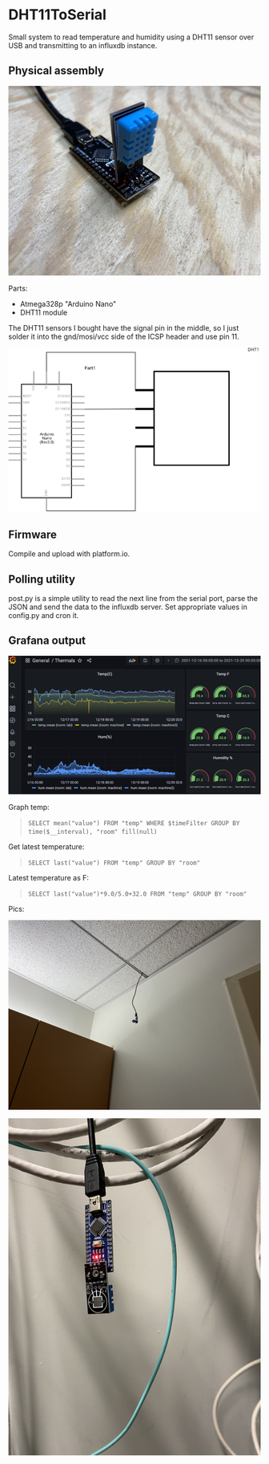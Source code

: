 # DHT11ToSerial

Small system to read temperature and humidity using a DHT11 sensor over USB and transmitting to an influxdb instance.

## Physical assembly
![module](doc/bench.jpg)

Parts:
* Atmega328p "Arduino Nano"
* DHT11 module

The DHT11 sensors I bought have the signal pin in the middle, so I just solder it into the gnd/mosi/vcc side of the ICSP header and use pin 11.

![schematic](doc/dht11toserial_schem.svg)


## Firmware
Compile and upload with platform.io.

## Polling utility
post.py is a simple utility to read the next line from the serial port, parse the JSON and send the data to the influxdb server. Set appropriate values in config.py and cron it.

## Grafana output
![grafana](doc/graf.png)

Graph temp:
> `SELECT mean("value") FROM "temp" WHERE $timeFilter GROUP BY time($__interval), "room" fill(null)`

Get latest temperature:
> `SELECT last("value") FROM "temp" GROUP BY "room"`

Latest temperature as F:
> `SELECT last("value")*9.0/5.0+32.0 FROM "temp" GROUP BY "room"`

Pics:

![hanging](doc/hanging.jpg)

![mr2](doc/mr2.jpg)
